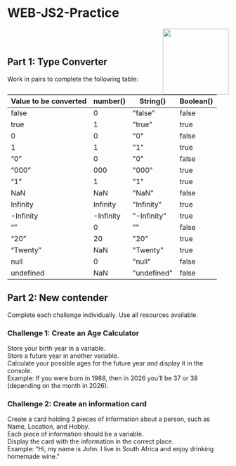 # WEB-JS2-Practice

<img align="right" width="150" height="150" src="https://media-exp1.licdn.com/dms/image/C4E0BAQF7BYCCZt5epw/company-logo_200_200/0?e=2159024400&v=beta&t=qUAFP9bUgBEEXGVQYpUXW1J_OiP8e0r4rFBpqp8OrxA">


 <br/>
 <br/>


## Part 1: Type Converter

Work in pairs to complete the following table:

| Value to be converted | number() | String() | Boolean() |
|-----------------------|----------|----------|-----------|
| false                 |    0     |  "false" |  false    |
| true                  |    1     |   "true" |  true     |
| 0                     |    0     |    "0"   |  false    |
| 1                     |    1     |    "1"   |   true    |
| “0”                   |    0     |    "0"   |  false    |
| “000”                 |    000   |  "000"   |  true     |
| “1”                   |    1     |    "1"   |   true    |
| NaN                   |    NaN   |   "NaN"  |   false   |
| Infinity              | Infinity |"Infinity"|   true    |
| -Infinity             |-Infinity |"-Infinity"|  true    |
| “”                    |    0     |    ""    |   false   |
| “20”                  |    20    |    "20"  |  true     |
| “Twenty”              |    NaN   | "Twenty" |  true     |
| null                  |     0    |  "null"  |  false    |
| undefined             |    NaN   |"undefined"|  false   |


## Part 2:  New contender

Complete each challenge individually. Use all resources available. 

### Challenge 1: Create an Age Calculator

Store your birth year in a variable.<br>
Store a future year in another variable. <br>
Calculate your possible ages for the future year and display it in the console. <br>
Example: If you were born in 1988, then in 2026 you’ll be 37 or 38 (depending on the month in 2026).



### Challenge 2: Create an information card

Create a card holding 3 pieces of information about a person, such as Name, Location, and Hobby.<br>
Each piece of information should be a variable.<br>
Display the card with the information in the correct place.<br>
Example: “Hi, my name is John. I live in South Africa and enjoy drinking homemade wine.”<br>

